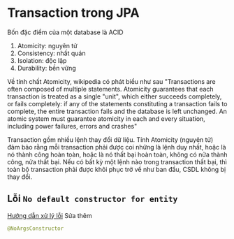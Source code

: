 # Transaction trong JPA

Bốn đặc điểm của một database là ACID

1. Atomicity: nguyên tử
2. Consistency: nhất quán
3. Isolation: độc lập
4. Durability: bền vững

Về tính chất Atomicity, wikipedia có phát biểu như sau "Transactions are often composed of multiple statements. Atomicity guarantees that each transaction is treated as a single "unit", which either succeeds completely, or fails completely: if any of the statements constituting a transaction fails to complete, the entire transaction fails and the database is left unchanged. An atomic system must guarantee atomicity in each and every situation, including power failures, errors and crashes"

Transaction gồm nhiều lệnh thay đổi dữ liệu. Tính Atomicity (nguyên tử) đảm bảo rằng mỗi transaction phải được coi những là lệnh duy nhất, hoặc là nó thành công hoàn toàn, hoặc là nó thất bại hoàn toàn, không có nửa thành công, nửa thất bại. Nếu có bất kỳ một lệnh nào trong transaction thất bại, thì toàn bộ transaction phải được khôi phục trở về như ban đầu, CSDL không bị thay đổi.


## Lỗi ```No default constructor for entity```
[Hướng dẫn xử lý lỗi](https://github.com/PaycomUZ/paycom-integration-java-template/issues/4)
Sửa thêm
```java
@NoArgsConstructor
```